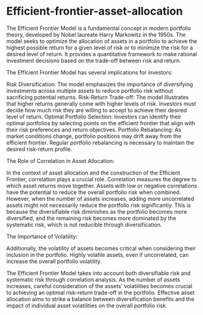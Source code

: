 # Efficient-frontier-asset-allocation
The Efficient Frontier Model is a fundamental concept in modern portfolio theory, developed by Nobel laureate Harry Markowitz in the 1950s. The model seeks to optimize the allocation of assets in a portfolio to achieve the highest possible return for a given level of risk or to minimize the risk for a desired level of return. It provides a quantitative framework to make rational investment decisions based on the trade-off between risk and return.

The Efficient Frontier Model has several implications for investors:

Risk Diversification: The model emphasizes the importance of diversifying investments across multiple assets to reduce portfolio risk without sacrificing potential returns.
Risk-Return Trade-off: The model illustrates that higher returns generally come with higher levels of risk. Investors must decide how much risk they are willing to accept to achieve their desired level of return.
Optimal Portfolio Selection: Investors can identify their optimal portfolios by selecting points on the efficient frontier that align with their risk preferences and return objectives.
Portfolio Rebalancing: As market conditions change, portfolio positions may drift away from the efficient frontier. Regular portfolio rebalancing is necessary to maintain the desired risk-return profile.

The Role of Correlation in Asset Allocation:

In the context of asset allocation and the construction of the Efficient Frontier, correlation plays a crucial role. Correlation measures the degree to which asset returns move together. Assets with low or negative correlations have the potential to reduce the overall portfolio risk when combined.
However, when the number of assets increases, adding more uncorrelated assets might not necessarily reduce the portfolio risk significantly. This is because the diversifiable risk diminishes as the portfolio becomes more diversified, and the remaining risk becomes more dominated by the systematic risk, which is not reducible through diversification.

The Importance of Volatility:

Additionally, the volatility of assets becomes critical when considering their inclusion in the portfolio. Highly volatile assets, even if uncorrelated, can increase the overall portfolio volatility.

The Efficient Frontier Model takes into account both diversifiable risk and systematic risk through correlation analysis. As the number of assets increases, careful consideration of the assets' volatilities becomes crucial to achieving an optimal risk-return trade-off in the portfolio. Effective asset allocation aims to strike a balance between diversification benefits and the impact of individual asset volatilities on the overall portfolio risk.
